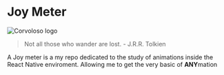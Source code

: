 # Joy Meter

![Corvoloso logo](https://i.imgur.com/z8Fymbi.png)
> Not all those who wander are lost. - J.R.R. Tolkien

A Joy meter is a my repo dedicated to the study of animations inside the React Native enviroment. Allowing me to get the very basic of **ANY**mation
